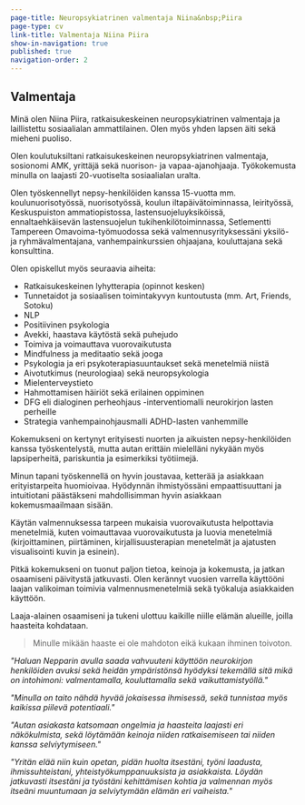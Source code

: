 ```yaml
---
page-title: Neuropsykiatrinen valmentaja Niina&nbsp;Piira
page-type: cv
link-title: Valmentaja Niina Piira
show-in-navigation: true
published: true
navigation-order: 2
---
```



## Valmentaja

Minä olen Niina Piira, ratkaisukeskeinen neuropsykiatrinen valmentaja ja laillistettu sosiaalialan ammattilainen. Olen myös yhden lapsen äiti sekä mieheni puoliso.

Olen koulutuksiltani ratkaisukeskeinen neuropsykiatrinen valmentaja, sosionomi AMK, yrittäjä sekä nuorison- ja vapaa-ajanohjaaja. Työkokemusta minulla on laajasti 20-vuotiselta sosiaalialan uralta. 

Olen työskennellyt nepsy-henkilöiden kanssa 15-vuotta mm. koulunuorisotyössä, nuorisotyössä, koulun iltapäivätoiminnassa, leirityössä, Keskuspuiston ammatiopistossa, lastensuojeluyksiköissä, ennaltaehkäisevän lastensuojelun tukihenkilötoiminnassa, Setlementti Tampereen Omavoima-työmuodossa sekä valmennusyrityksessäni yksilö- ja ryhmävalmentajana, vanhempainkurssien ohjaajana, kouluttajana sekä konsulttina.

Olen opiskellut myös seuraavia aiheita:
- Ratkaisukeskeinen lyhytterapia (opinnot kesken)
- Tunnetaidot ja sosiaalisen toimintakyvyn kuntoutusta (mm. Art, Friends, Sotoku)
- NLP
- Positiivinen psykologia
- Avekki, haastava käytöstä sekä puhejudo
- Toimiva ja voimauttava vuorovaikutusta
- Mindfulness ja meditaatio sekä jooga
- Psykologia ja eri psykoterapiasuuntaukset sekä menetelmiä niistä
- Aivotutkimus (neurologiaa) sekä neuropsykologia
- Mielenterveystieto
- Hahmottamisen häiriöt sekä erilainen oppiminen
- DFG eli dialoginen perheohjaus -interventiomalli neurokirjon lasten perheille
- Strategia vanhempainohjausmalli ADHD-lasten vanhemmille

Kokemukseni on kertynyt erityisesti nuorten ja aikuisten nepsy-henkilöiden kanssa työskentelystä, mutta autan erittäin mielelläni nykyään myös lapsiperheitä, pariskuntia ja esimerkiksi työtiimejä.

Minun tapani työskennellä on hyvin joustavaa, ketterää ja asiakkaan erityistarpeita huomioivaa. Hyödynnän ihmistyössäni empaattisuuttani ja intuitiotani päästäkseni mahdollisimman hyvin asiakkaan kokemusmaailmaan sisään.

Käytän valmennuksessa tarpeen mukaisia vuorovaikutusta helpottavia menetelmiä, kuten voimauttavaa vuorovaikutusta ja luovia menetelmiä (kirjoittaminen, piirtäminen, kirjallisuusterapian menetelmät ja ajatusten visualisointi kuvin ja esinein).

Pitkä kokemukseni on tuonut paljon tietoa, keinoja ja kokemusta, ja jatkan osaamiseni päivitystä jatkuvasti. Olen kerännyt vuosien varrella käyttööni laajan valikoiman toimivia valmennusmenetelmiä sekä työkaluja asiakkaiden käyttöön.

Laaja-alainen osaamiseni ja tukeni ulottuu kaikille niille elämän alueille, joilla haasteita kohdataan.

> Minulle mikään haaste ei ole mahdoton eikä kukaan ihminen toivoton.

_"Haluan Nepparin avulla saada vahvuuteni käyttöön neurokirjon henkilöiden avuksi sekä heidän ympäristönsä hyödyksi tekemällä sitä mikä on intohimoni: valmentamalla, kouluttamalla sekä vaikuttamistyöllä."_

_"Minulla on taito nähdä hyvää jokaisessa ihmisessä, sekä tunnistaa myös kaikissa piilevä potentiaali."_

_"Autan asiakasta katsomaan ongelmia ja haasteita laajasti eri näkökulmista, sekä löytämään keinoja niiden ratkaisemiseen tai niiden kanssa selviytymiseen."_

_"Yritän elää niin kuin opetan, pidän huolta itsestäni, työni laadusta, ihmissuhteistani, yhteistyökumppanuuksista ja asiakkaista. Löydän jatkuvasti itsestäni ja työstäni kehittämisen kohtia ja valmennan myös itseäni muuntumaan ja selviytymään elämän eri vaiheista."_
